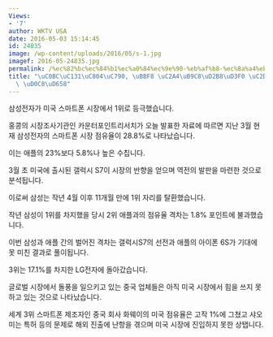 ```yaml
---
Views:
- '7'
author: WKTV USA
date: 2016-05-03 15:14:45
id: 24835
image: /wp-content/uploads/2016/05/s-1.jpg
imagef: 2016-05-24835.jpg
permalink: /%ec%82%bc%ec%84%b1%ec%a0%84%ec%9e%90-%eb%af%b8-%ec%8a%a4%eb%a7%88%ed%8a%b8%ed%8f%b0-%ec%8b%9c%ec%9e%a5-1%ec%9c%84-%ed%83%88%ed%99%98/
title: "\uC0BC\uC131\uC804\uC790, \uBBF8 \uC2A4\uB9C8\uD2B8\uD3F0 \uC2DC\uC7A5 1\uC704\
  \ \uD0C8\uD658"
---
```


삼성전자가 미국 스마트폰 시장에서 1위로 등극했습니다.

홍콩의 시장조사기관인 카운터포인트리서치가 오늘 발표한 자료에 따르면 지난 3월 현재 삼성전자의 스마트폰 시장 점유율이 28.8%로 나타났습니다.

이는 애플의 23%보다 5.8%나 높은 수칩니다.

3월 초 미국에 출시된 갤럭시 S7이 시장의 반향을 얻으며 역전의 발판을 마련한 것으로 분석됩니다.

이로써 삼성는 작년 4월 이후 11개월 만에 1위 자리를 탈환했습니다.

작년 삼성이 1위를 차지했을 당시 2위 애플과의 점유율 격차는 1.8% 포인트에 불과했습니다.

이번 삼성과 애플 간의 벌어진 격차는 갤럭시S7의 선전과 애플의 아이폰 6S가 기대에 못 미친 결과로 풀이됩니다.

3위는 17.1%를 차지한 LG전자에 돌아갔습니다.

글로벌 시장에서 돌풍을 일으키고 있는 중국 업체들은 아직 미국 시장에서 힘을 쓰지 못하고 있는 것으로 나타났습니다.

세계 3위 스마트폰 제조자인 중국 회사 화웨이의 미국 점유율은 고작 1%에 그쳤고 샤오미는 특허 등의 문제로 해외 진출에 난항을 겪으며 미국 시장에 진입하지 못한 상탭니다.